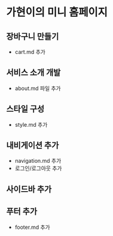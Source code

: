 # 가현이의 미니 홈페이지

## 장바구니 만들기
- cart.md 추가
## 서비스 소개 개발
- about.md 파일 추가
## 스타일 구성
- style.md 추가

## 내비게이션 추가
- navigation.md 추가
- 로그인/로그아웃 추가

## 사이드바 추가

## 푸터 추가
- footer.md 추가